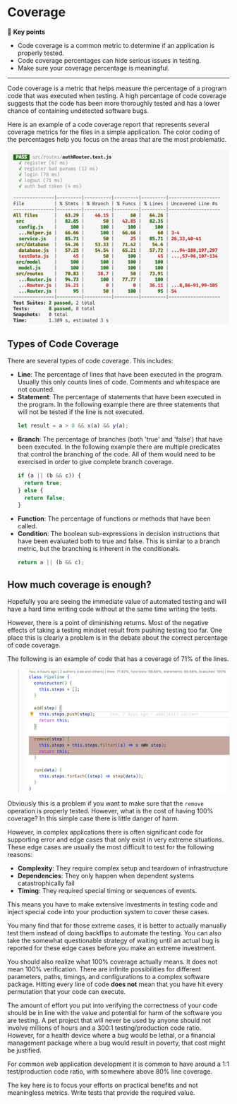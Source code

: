 # Coverage

🔑 **Key points**

- Code coverage is a common metric to determine if an application is properly tested.
- Code coverage percentages can hide serious issues in testing.
- Make sure your coverage percentage is meaningful.

---

Code coverage is a metric that helps measure the percentage of a program code that was executed when testing. A high percentage of code coverage suggests that the code has been more thoroughly tested and has a lower chance of containing undetected software bugs.

Here is an example of a code coverage report that represents several coverage metrics for the files in a simple application. The color coding of the percentages help you focus on the areas that are the most problematic.

![code coverage report](codeCoverageReport.png)

## Types of Code Coverage

There are several types of code coverage. This includes:

- **Line**: The percentage of lines that have been executed in the program. Usually this only counts lines of code. Comments and whitespace are not counted.
- **Statement**: The percentage of statements that have been executed in the program. In the following example there are three statements that will not be tested if the line is not executed.
  ```js
  let result = a > 0 && x(a) && y(a);
  ```
- **Branch**: The percentage of branches (both 'true' and 'false') that have been executed. In the following example there are multiple predicates that control the branching of the code. All of them would need to be exercised in order to give complete branch coverage.
  ```js
  if (a || (b && c)) {
    return true;
  } else {
    return false;
  }
  ```
- **Function**: The percentage of functions or methods that have been called.
- **Condition**: The boolean sub-expressions in decision instructions that have been evaluated both to true and false. This is similar to a branch metric, but the branching is inherent in the conditionals.
  ```js
  return a || (b && c);
  ```

## How much coverage is enough?

Hopefully you are seeing the immediate value of automated testing and will have a hard time writing code without at the same time writing the tests.

However, there is a point of diminishing returns. Most of the negative effects of taking a testing mindset result from pushing testing too far. One place this is clearly a problem is in the debate about the correct percentage of code coverage.

The following is an example of code that has a coverage of 71% of the lines.

> ![code coverage](codeCoverage.png)

Obviously this is a problem if you want to make sure that the `remove` operation is properly tested. However, what is the cost of having 100% coverage? In this simple case there is little danger of harm.

However, in complex applications there is often significant code for supporting error and edge cases that only exist in very extreme situations. These edge cases are usually the most difficult to test for the following reasons:

- **Complexity**: They require complex setup and teardown of infrastructure
- **Dependencies**: They only happen when dependent systems catastrophically fail
- **Timing**: They required special timing or sequences of events.

This means you have to make extensive investments in testing code and inject special code into your production system to cover these cases.

You many find that for those extreme cases, it is better to actually manually test them instead of doing backflips to automate the testing. You can also take the somewhat questionable strategy of waiting until an actual bug is reported for these edge cases before you make an extreme investment.

You should also realize what 100% coverage actually means. It does not mean 100% verification. There are infinite possibilities for different parameters, paths, timings, and configurations to a complex software package. Hitting every line of code **does not** mean that you have hit every permutation that your code can execute.

The amount of effort you put into verifying the correctness of your code should be in line with the value and potential for harm of the software you are testing. A pet project that will never be used by anyone should not involve millions of hours and a 300:1 testing/production code ratio. However, for a health device where a bug would be lethal, or a financial management package where a bug would result in poverty, that cost might be justified.

For common web application development it is common to have around a 1:1 test/production code ratio, with somewhere above 80% line coverage.

The key here is to focus your efforts on practical benefits and not meaningless metrics. Write tests that provide the required value.
